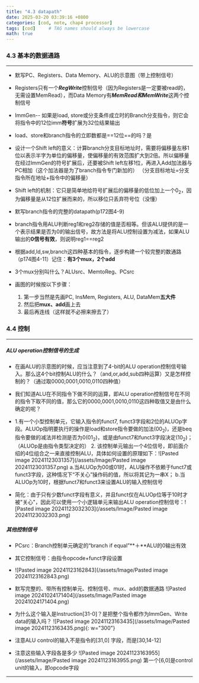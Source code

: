 ```yaml
---
title: "4.3 datapath"
date: 2025-03-20 03:39:16 +0800
categories: [cod, note, chap4 processor]
tags: [cod]     # TAG names should always be lowercase
math: true
---
```

### 4.3 基本的数据通路
---
-  默写PC、Registers、Data Memory、ALU的示意图（带上控制信号）
	
-  Registers只有一个***RegWrite***控制信号（因为Registers是一定要被read的，无需设置MemRead），而Data Memory有***MemRead和MemWrite***这两个控制信号
	
-  ImmGen-- 如果是load, store或分支条件成立时的Branch分支指令，则它会将指令中的12位imm**符号**扩展为32位结果输出
	
-  load、store和branch指令的立即数都是==12位==的吗？是
	
-  设计一个Shift left的意义：计算branch分支目标地址时，需要将偏移量左移1位以表示半字为单位的偏移量，使偏移量的有效范围扩大到2倍。所以偏移量在经过ImmGen的符号扩展后，还要被Shift left左移1位，再进入Add加法器与PC相加（这个加法器是为了branch指令专门新加的）
  （分支目标地址=分支指令所在地址+指令中的偏移量）
	
-  Shift left的机制：它只是简单地给符号扩展后的偏移量的低位加上一个$0_2$，因为偏移量是从12位扩展而来的，所以移位只丢弃符号位（没懂） 
	
-  默写branch指令的完整的datapath(p172图4-9)
	
-  branch指令用ALU判断reg1和reg2存储的值是否相等。但该ALU提供的是一个表示结果是否为0的输出信号，故方法是将ALU控制设置为减法，如果ALU输出的**0信号有效**，则说明reg1\==reg2
	
-  根据add,ld,sw,branch这四种基本的指令，逐步构建一个较完整的数通路（p174图4-11）记住：**有3个mux，2个add**
	
- 3个mux分别叫什么？ALUsrc、MemtoReg、PCsrc
	
- 画图的时候按以下步骤：
  1. 第一步当然是先画PC, InsMem, Registers, ALU, DataMem**五大件**
  2. 然后把**mux、add**画上去
  3. 最后再连线（这样就不必擦来擦去了）

### 4.4 控制
---
##### ALU operation控制信号的生成
- 在画ALU的示意图的时候，应当注意到了4-bit的ALU operation控制信号输入。那么这4个bit控制ALU的什么？（and,or,add,sub四种运算）又是怎样控制的？（通过取0000,0001,0010,0110四种值）
	
- 我们知道ALU在不同指令下做不同的运算，即ALU operation控制信号在不同的指令下取不同的值，那么它的0000,0001,0010,0110这四种取值又是由什么确定的呢？
	
- 1.有一个小型控制单元，它输入指令的funct7, funct3字段和2位的ALUOp字段。ALUOp指明要执行的操作是load和store指令要做的加法($00_2$)，还是beq指令要做的减法并检测是否为0($01_2$)，或是由funct7和funct3字段决定($10_2$)；（ALUOp是由指令类型决定的）
  2. 该控制单元输出一个4位信号，即前面介绍的4位组合之一来直接控制ALU，具体如何设置的原理如下：![Pasted image 20241123031357](/assets/Image/Pasted image 20241123031357.png)
	a.当ALUOp为00或01时，ALU操作不依赖于funct7或funct3字段，这种情况下“不关心”操作码的值，所以将其记为一串X；
	b.当ALUOp为10时，根据funct7和funct3来设置ALU的输入控制信号
	

-  简化：由于只有少数funct字段有意义，并且funct仅在ALUOp位等于10时才被"关心"，因此可以使用一个小逻辑单元来输出ALU operation控制信号：![Pasted image 20241123032303](/assets/Image/Pasted image 20241123032303.png)

##### 其他控制信号
- PCsrc：Branch控制单元确定的“branch if equal”**＋**ALU的0输出有效
	
- 其它控制信号：由指令opcode+funct字段设置
	
-  ![Pasted image 20241123162843](/assets/Image/Pasted image 20241123162843.png)
	
- 默写完整的、带所有控制单元、控制信号、mux、add的数据通路
	![Pasted image 20241024171404](/assets/Image/Pasted image 20241024171404.png)
	
- 为什么这个输入是Instruction\[31-0]？是把整个指令都作为ImmGen、Write data的输入吗？
	![Pasted image 20241123163435](/assets/Image/Pasted image 20241123163435.png){: w="300"}
	
- 注意ALU control的输入不是指令的\[31,0] 字段，而是\[30,14-12]
	
- 注意这些输入字段各是多少
	![Pasted image 20241123163955](/assets/Image/Pasted image 20241123163955.png)
	第一个\[6,0]是control unit的输入，即opcode字段

---
